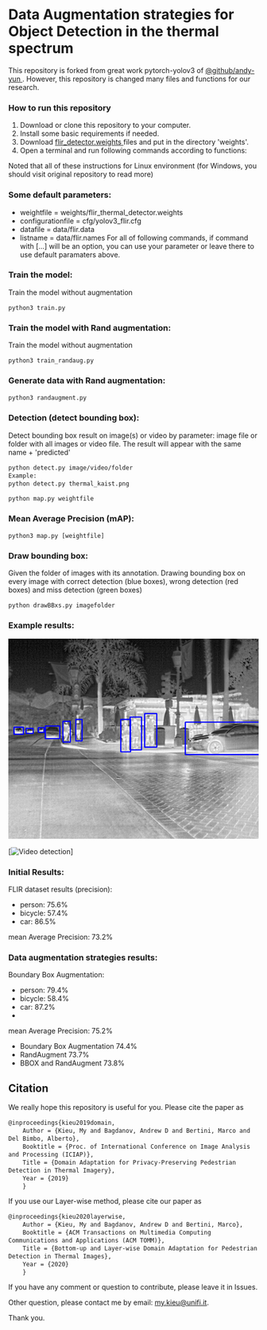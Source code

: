 # Data Augmentation strategies for Object Detection in the thermal spectrum

 
This repository is forked from great work pytorch-yolov3 of <a href="https://github.com/andy-yun/pytorch-0.4-yolov3">@github/andy-yun </a> 
. However, this repository is changed many files and functions for our research.

### How to run this repository
1. Download or clone this repository to your computer.
2. Install some basic requirements if needed.
3. Download <a href="https://drive.google.com/file/d/1xx4nhja95VeFsZydTycD8ArTYl1p-bnx/view?usp=sharing">flir_detector.weights </a> files and put in the directory 'weights'.
4. Open a terminal and run following commands according to functions:

Noted that all of these instructions for Linux environment (for Windows, you should visit original repository to read more)

### Some default parameters:
* weightfile = weights/flir_thermal_detector.weights 
* configurationfile = cfg/yolov3_flir.cfg 
* datafile = data/flir.data
* listname = data/flir.names
For all of following commands, if command with [...] will be an option,
you can use your parameter or leave there to use default paramaters above.

### Train the model:
Train the model without augmentation
```
python3 train.py
```

### Train the model with Rand augmentation:
Train the model without augmentation
```
python3 train_randaug.py
```
### Generate data with Rand augmentation:
```
python3 randaugment.py
```

### Detection (detect bounding box):
Detect bounding box result on image(s) or video by parameter: 
image file or folder with all images or video file. 
The result will appear with the same name + 'predicted'
```
python detect.py image/video/folder
Example:
python detect.py thermal_kaist.png
```


```
python map.py weightfile
```

### Mean Average Precision (mAP):
```
python3 map.py [weightfile]
```

### Draw bounding box:
Given the folder of images with its annotation.
Drawing bounding box on every image with correct detection (blue boxes),
wrong detection (red boxes) and miss detection (green boxes)

```
python drawBBxs.py imagefolder
```



### Example results:
![Image detection](screenshot/FLIR_08938_predicted.png)

[![Video detection](screenshot/test.gif)]

### Initial Results:

FLIR dataset results (precision):
* person:    	75.6%
* bicycle:   	57.4%
* car:         	86.5%

mean Average Precision:  	73.2%

### Data augmentation strategies results:

Boundary Box Augmentation:
* person:    	79.4%
* bicycle:   	58.4%
* car:         	87.2%
* 
mean Average Precision:  	75.2%

* Boundary Box Augmentation	74.4%
* RandAugment	73.7%
* BBOX and RandAugment	73.8%



## Citation
We really hope this repository is useful for you. Please cite the paper as
```
@inproceedings{kieu2019domain,
	Author = {Kieu, My and Bagdanov, Andrew D and Bertini, Marco and Del Bimbo, Alberto},
	Booktitle = {Proc. of International Conference on Image Analysis and Processing (ICIAP)},
	Title = {Domain Adaptation for Privacy-Preserving Pedestrian Detection in Thermal Imagery},
	Year = {2019}
	}
```

If you use our Layer-wise method, please cite our paper as
```
@inproceedings{kieu2020layerwise,
	Author = {Kieu, My and Bagdanov, Andrew D and Bertini, Marco},
	Booktitle = {ACM Transactions on Multimedia Computing Communications and Applications (ACM TOMM)},
	Title = {Bottom-up and Layer-wise Domain Adaptation for Pedestrian Detection in Thermal Images},
	Year = {2020}
	}
```

If you have any comment or question to contribute, please leave it in Issues.

Other question, please contact me by email: my.kieu@unifi.it.

Thank you.
